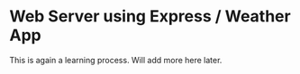 # Web Server using Express / Weather App

This is again a learning process. Will add more here later.